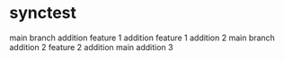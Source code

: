 # synctest 
main branch addition
feature 1 addition
feature 1 addition 2
main branch addition 2
feature 2 addition
main addition 3
